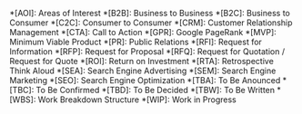 *[AOI]:                     Areas of Interest
*[B2B]:                     Business to Business
*[B2C]:                     Business to Consumer
*[C2C]:                     Consumer to Consumer
*[CRM]:                     Customer Relationship Management
*[CTA]:                     Call to Action
*[GPR]:                     Google PageRank
*[MVP]:                     Minimum Viable Product
*[PR]:                      Public Relations
*[RFI]:                     Request for Information
*[RFP]:                     Request for Proposal
*[RFQ]:                     Request for Quotation / Request for Quote
*[ROI]:                     Return on Investment
*[RTA]:                     Retrospective Think Aloud
*[SEA]:                     Search Engine Advertising
*[SEM]:                     Search Engine Marketing
*[SEO]:                     Search Engine Optimization
*[TBA]:                     To Be Anounced
*[TBC]:                     To Be Confirmed
*[TBD]:                     To Be Decided
*[TBW]:                     To Be Written
*[WBS]:                     Work Breakdown Structure
*[WIP]:                     Work in Progress